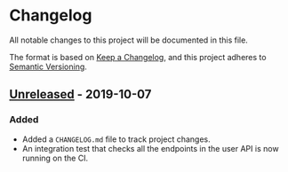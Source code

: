 # Changelog
All notable changes to this project will be documented in this file.

The format is based on [Keep a Changelog](https://keepachangelog.com/en/1.0.0/), and this project
adheres to [Semantic Versioning](https://semver.org/spec/v2.0.0.html).

## [Unreleased] - 2019-10-07
### Added
- Added a `CHANGELOG.md` file to track project changes.
- An integration test that checks all the endpoints in the user API is now running on the CI.

[Unreleased]: https://github.com/kmdouglass/kpal


